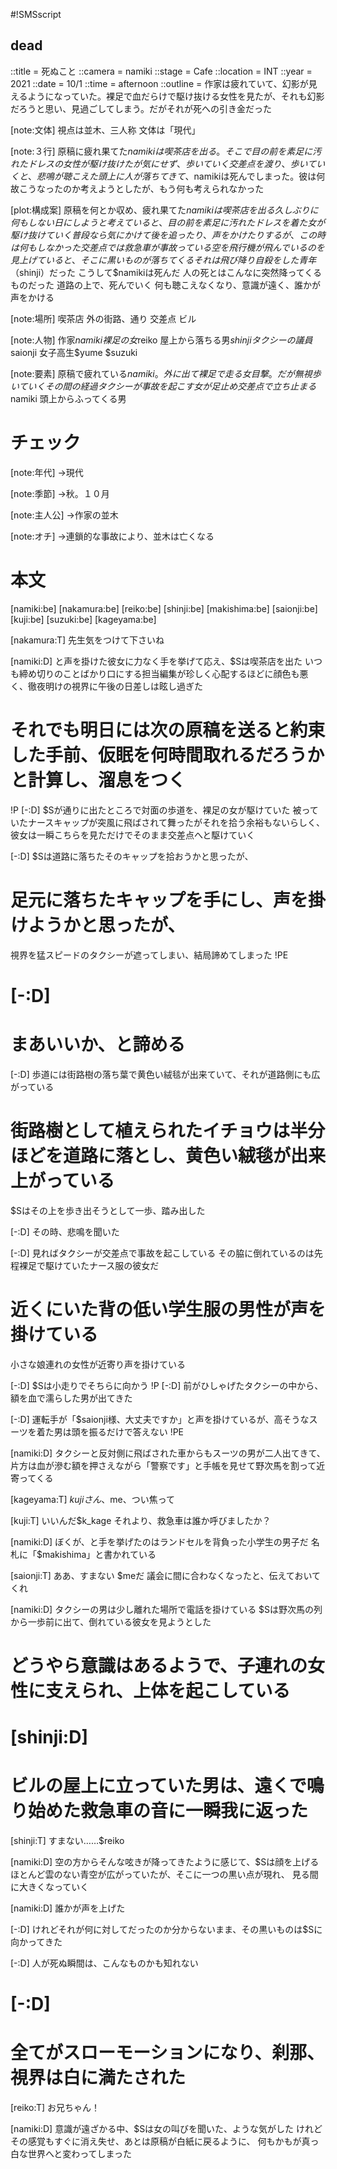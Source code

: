#!SMSscript

## dead

::title = 死ぬこと
::camera = namiki
::stage = Cafe
::location = INT
::year = 2021
::date = 10/1
::time = afternoon
::outline = 作家は疲れていて、幻影が見えるようになっていた。裸足で血だらけで駆け抜ける女性を見たが、それも幻影だろうと思い、見過ごしてしまう。だがそれが死への引き金だった

[note:文体]
視点は並木、三人称
文体は「現代」

[note:３行]
原稿に疲れ果てた$namikiは喫茶店を出る。そこで目の前を素足に汚れたドレスの女性が駆け抜けたが気にせず、歩いていく
交差点を渡り、歩いていくと、悲鳴が聴こえた
頭上に人が落ちてきて、$namikiは死んでしまった。彼は何故こうなったのか考えようとしたが、もう何も考えられなかった

[plot:構成案]
原稿を何とか収め、疲れ果てた$namikiは喫茶店を出る
久しぶりに何もしない日にしようと考えていると、目の前を素足に汚れたドレスを着た女が駆け抜けていく
普段なら気にかけて後を追ったり、声をかけたりするが、この時は何もしなかった
交差点では救急車が事故っている
空を飛行機が飛んでいるのを見上げていると、そこに黒いものが落ちてくる
それは飛び降り自殺をした青年（$shinji）だった
こうして$namikiは死んだ
人の死とはこんなに突然降ってくるものだった
道路の上で、死んでいく
何も聴こえなくなり、意識が遠く、誰かが声をかける

[note:場所]
喫茶店
外の街路、通り
交差点
ビル

[note:人物]
作家$namiki
裸足の女$reiko
屋上から落ちる男$shinji
タクシーの議員$saionji
女子高生$yume
$suzuki

[note:要素]
原稿で疲れている$namiki。外に出て
裸足で走る女目撃。だが無視
歩いていく
その間の経過
タクシーが事故を起こす
女が足止め
交差点で立ち止まる$namiki
頭上からふってくる男

# チェック

[note:年代]
→現代

[note:季節]
→秋。１０月

[note:主人公]
→作家の並木

[note:オチ]
→連鎖的な事故により、並木は亡くなる

# 本文

[namiki:be]
[nakamura:be]
[reiko:be]
[shinji:be]
[makishima:be]
[saionji:be]
[kuji:be]
[suzuki:be]
[kageyama:be]

[nakamura:T]
先生気をつけて下さいね

[namiki:D]
と声を掛けた彼女に力なく手を挙げて応え、$Sは喫茶店を出た
いつも締め切りのことばかり口にする担当編集が珍しく心配するほどに顔色も悪く、徹夜明けの視界に午後の日差しは眩し過ぎた
# それでも明日には次の原稿を送ると約束した手前、仮眠を何時間取れるだろうかと計算し、溜息をつく
!P
[-:D]
$Sが通りに出たところで対面の歩道を、裸足の女が駆けていた
被っていたナースキャップが突風に飛ばされて舞ったがそれを拾う余裕もないらしく、
彼女は一瞬こちらを見ただけでそのまま交差点へと駆けていく

[-:D]
$Sは道路に落ちたそのキャップを拾おうかと思ったが、
# 足元に落ちたキャップを手にし、声を掛けようかと思ったが、
視界を猛スピードのタクシーが遮ってしまい、結局諦めてしまった
!PE
# [-:D]
# まあいいか、と諦める

[-:D]
歩道には街路樹の落ち葉で黄色い絨毯が出来ていて、それが道路側にも広がっている
# 街路樹として植えられたイチョウは半分ほどを道路に落とし、黄色い絨毯が出来上がっている
$Sはその上を歩き出そうとして一歩、踏み出した

[-:D]
その時、悲鳴を聞いた

[-:D]
見ればタクシーが交差点で事故を起こしている
その脇に倒れているのは先程裸足で駆けていたナース服の彼女だ
# 近くにいた背の低い学生服の男性が声を掛けている
小さな娘連れの女性が近寄り声を掛けている

[-:D]
$Sは小走りでそちらに向かう
!P
[-:D]
前がひしゃげたタクシーの中から、額を血で濡らした男が出てきた

[-:D]
運転手が「$saionji様、大丈夫ですか」と声を掛けているが、高そうなスーツを着た男は頭を振るだけで答えない
!PE

[namiki:D]
タクシーと反対側に飛ばされた車からもスーツの男が二人出てきて、
片方は血が滲む額を押さえながら「警察です」と手帳を見せて野次馬を割って近寄ってくる

[kageyama:T]
$kujiさん、$me、つい焦って

[kuji:T]
いいんだ$k_kage
それより、救急車は誰か呼びましたか？

[namiki:D]
ぼくが、と手を挙げたのはランドセルを背負った小学生の男子だ
名札に「$makishima」と書かれている

[saionji:T]
ああ、すまない
$meだ
議会に間に合わなくなったと、伝えておいてくれ

[namiki:D]
タクシーの男は少し離れた場所で電話を掛けている
$Sは野次馬の列から一歩前に出て、倒れている彼女を見ようとした
# どうやら意識はあるようで、子連れの女性に支えられ、上体を起こしている


# [shinji:D]
# ビルの屋上に立っていた男は、遠くで鳴り始めた救急車の音に一瞬我に返った

[shinji:T]
すまない……$reiko

[namiki:D]
空の方からそんな呟きが降ってきたように感じて、$Sは顔を上げる
ほとんど雲のない青空が広がっていたが、そこに一つの黒い点が現れ、
見る間に大きくなっていく

[namiki:D]
誰かが声を上げた

[-:D]
けれどそれが何に対してだったのか分からないまま、その黒いものは$Sに向かってきた

[-:D]
人が死ぬ瞬間は、こんなものかも知れない

# [-:D]
# 全てがスローモーションになり、刹那、視界は白に満たされた

[reiko:T]
お兄ちゃん！

[namiki:D]
意識が遠ざかる中、$Sは女の叫びを聞いた、ような気がした
けれどその感覚もすぐに消え失せ、あとは原稿が白紙に戻るように、
何もかもが真っ白な世界へと変わってしまった
